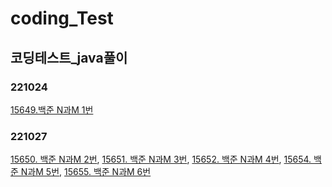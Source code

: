 # coding_Test  
## 코딩테스트_java풀이  
### 221024  
  [15649.백준 N과M 1번](https://github.com/bum19/coding_Test/blob/master/src/baekjoon/bj_15649/Main.java)
### 221027
[15650. 백준 N과M 2번](https://github.com/bum19/coding_Test/blob/master/src/baekjoon/bj_15650/Main.java), [15651. 백준 N과M 3번](https://github.com/bum19/coding_Test/blob/master/src/baekjoon/bj_15651/Main.java), [15652. 백준 N과M 4번](https://github.com/bum19/coding_Test/blob/master/src/baekjoon/bj_15652/Main.java), [15654. 백준 N과M 5번](https://github.com/bum19/coding_Test/blob/master/src/baekjoon/bj_15654/Main.java), [15655. 백준 N과M 6번](https://github.com/bum19/coding_Test/blob/master/src/baekjoon/bj_15655/Main.java)
